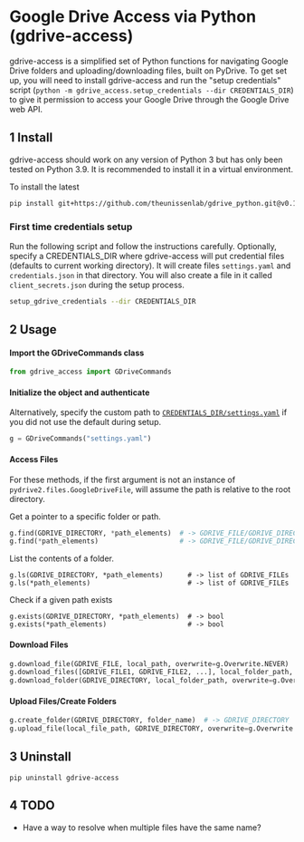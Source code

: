 # Google Drive Access via Python (gdrive-access)

gdrive-access is a simplified set of Python functions for navigating Google Drive folders and uploading/downloading files, built on PyDrive. To get set up, you will need to install gdrive-access and run the "setup credentials" script (`python -m gdrive_access.setup_credentials --dir CREDENTIALS_DIR`) to give it permission to access your Google Drive through the Google Drive web API.

## 1 Install

gdrive-access should work on any version of Python 3 but has only been tested on Python 3.9. It is recommended to install it in a virtual environment.

To install the latest

```bash
pip install git+https://github.com/theunissenlab/gdrive_python.git@v0.1.0
```

### First time credentials setup

Run the following script and follow the instructions carefully. Optionally, specify a CREDENTIALS_DIR where gdrive-access will put credential files (defaults to current working directory). It will create files `settings.yaml` and `credentials.json` in that directory. You will also create a file in it called `client_secrets.json` during the setup process.

```bash
setup_gdrive_credentials --dir CREDENTIALS_DIR
```

## 2 Usage

#### Import the GDriveCommands class

```python
from gdrive_access import GDriveCommands
```

#### Initialize the object and authenticate

Alternatively, specify the custom path to [`CREDENTIALS_DIR/settings.yaml`](https://github.com/theunissenlab/gdrive_python#first-time-credentials-setup) if you did not use the default during setup.
```python
g = GDriveCommands("settings.yaml")
```

#### Access Files

For these methods, if the first argument is not an instance of `pydrive2.files.GoogleDriveFile`, will assume the path is relative to the root directory.

Get a pointer to a specific folder or path.

```python
g.find(GDRIVE_DIRECTORY, *path_elements)  # -> GDRIVE_FILE/GDRIVE_DIRECTORY
g.find(*path_elements)                    # -> GDRIVE_FILE/GDRIVE_DIRECTORY
```

List the contents of a folder. 

```
g.ls(GDRIVE_DIRECTORY, *path_elements)      # -> list of GDRIVE_FILEs
g.ls(*path_elements)                        # -> list of GDRIVE_FILEs
```

Check if a given path exists

```
g.exists(GDRIVE_DIRECTORY, *path_elements)  # -> bool
g.exists(*path_elements)                    # -> bool
```

#### Download Files
```python
g.download_file(GDRIVE_FILE, local_path, overwrite=g.Overwrite.NEVER)
g.download_files([GDRIVE_FILE1, GDRIVE_FILE2, ...], local_folder_path, overwrite=g.Overwrite.NEVER) 
g.download_folder(GDRIVE_DIRECTORY, local_folder_path, overwrite=g.Overwrite.NEVER) 
```

#### Upload Files/Create Folders
```python
g.create_folder(GDRIVE_DIRECTORY, folder_name)  # -> GDRIVE_DIRECTORY
g.upload_file(local_file_path, GDRIVE_DIRECTORY, overwrite=g.Overwrite.ON_MD5_CHECKSUM_CHANGE)
```

## 3 Uninstall
```shell
pip uninstall gdrive-access
```

## 4 TODO

* Have a way to resolve when multiple files have the same name?
